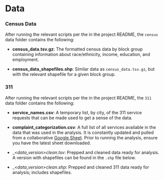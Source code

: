 # Data

### Census Data

After running the relevant scripts per the in the project README, the `census` data folder contains the following:

* __census_data.tsv.gz__: The formatted census data by block group containing information about race/ethnicity, income, education, and employment.

* __census_data_shapefiles.shp__: Similar data as `census_data.tsv.gz`, but with the relevant shapefile for a given block group.

### 311

After running the relevant scripts per the in the project README, the `311` data folder contains the following:

* __service_names.csv__: A temporary list, by city, of the 311 service requests that can be made used to get a sense of the data.

* __complaint_categorization.csv__: A full list of all services available in the data that was used in the analysis. It is constantly updated and pulled from a collaborative [Google Sheet](https://docs.google.com/spreadsheets/d/16_G3nBNMg3H88tBs2i8BO1enHWza5p8tyM_giACXvPM/edit?usp=sharing). Prior to running the analysis, ensure you have the latest sheet downloaded.

* __<data_version>_clean.tsv__: Prepped and cleaned data ready for analysis. A version with shapefiles can be found in the `.shp` file below.
    
* __<data_version>_clean.shp__: Prepped and cleaned 311 data ready for analysis; includes shapefiles.